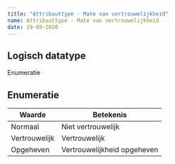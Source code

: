 ```yaml
---
title: "Attribuuttype - Mate van vertrouwelijkheid"
name: Attribuuttype - Mate van vertrouwelijkheid
date: 29-09-2020
---
```


## Logisch datatype
Enumeratie

## Enumeratie
|Waarde|Betekenis|
|--|--|
|Normaal|Niet vertrouwelijk|
|Vertrouwelijk|Vertrouwelijk|
|Opgeheven|Vertrouwelijkheid opgeheven|
